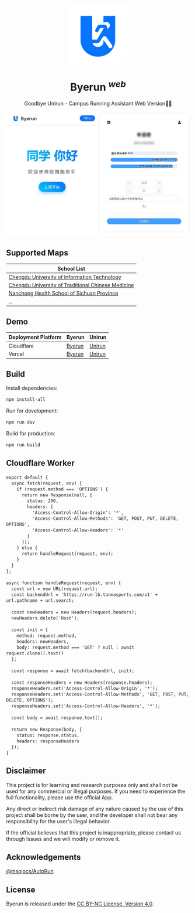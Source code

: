 <p align="center">
  <a href="https://byerun.pages.dev" target="_blank" rel="noopener noreferrer">
    <img width="160" height="160" src="./public/favicon.ico" alt="Byerun">
  </a>
</p>

<h1 align="center"/>Byerun <sup><em>web</em></sup></h1>

<p align="center">
Goodbye Unirun - Campus Running Assistant Web Version🏃‍♂️
</p>

<p align="center">
  <a href="https://elk.zone/" target="_blank" rel="noopener noreferrer" >
    <img src="./intro/intro.jfif" alt="Elk screenshots" width="600" height="auto">
  </a>
</p>

## Supported Maps

| School List |
| --- |
| [Chengdu University of Information Technology](https://cuit.edu.cn/) |
| [Chengdu University of Traditional Chinese Medicine](https://cdutcm.edu.cn/) |
| [Nanchong Health School of Sichuan Province](http://www.ncwsxx.com/) |
| ... |


## Demo

| Deployment Platform | Byerun | Unirun |
| --- | --- | --- |
| Cloudflare | [Byerun](https://byerun.pages.dev) | [Unirun](https://unirun.pages.dev) |
| Vercel | [Byerun](https://byerun.vercel.app) | [Unirun](https://unirun.vercel.app) |


## Build

Install dependencies:

```bash
npm install-all
```

Run for development:

```bash
npm run dev
```

Build for production:

```bash
npm run build
```

## Cloudflare Worker

```
export default {
  async fetch(request, env) {
    if (request.method === 'OPTIONS') {
      return new Response(null, {
        status: 200,
        headers: {
          'Access-Control-Allow-Origin': '*',
          'Access-Control-Allow-Methods': 'GET, POST, PUT, DELETE, OPTIONS',
          'Access-Control-Allow-Headers': '*'
        }
      });
    } else {
      return handleRequest(request, env);
    }
  }
};

async function handleRequest(request, env) {
  const url = new URL(request.url);
  const backendUrl = 'https://run-lb.tanmasports.com/v1' + url.pathname + url.search;

  const newHeaders = new Headers(request.headers);
  newHeaders.delete('Host');

  const init = {
    method: request.method,
    headers: newHeaders,
    body: request.method === 'GET' ? null : await request.clone().text()
  };

  const response = await fetch(backendUrl, init);

  const responseHeaders = new Headers(response.headers);
  responseHeaders.set('Access-Control-Allow-Origin', '*');
  responseHeaders.set('Access-Control-Allow-Methods', 'GET, POST, PUT, DELETE, OPTIONS');
  responseHeaders.set('Access-Control-Allow-Headers', '*');

  const body = await response.text();

  return new Response(body, {
    status: response.status,
    headers: responseHeaders
  });
}
```

## Disclaimer

This project is for learning and research purposes only and shall not be used for any commercial or illegal purposes. If you need to experience the full functionality, please use the official App.

Any direct or indirect risk damage of any nature caused by the use of this project shall be borne by the user, and the developer shall not bear any responsibility for the user's illegal behavior.

If the official believes that this project is inappropriate, please contact us through Issues and we will modify or remove it.

## Acknowledgements

[@msojocs/AutoRun](https://github.com/msojocs/AutoRun)

## License
Byerun is released under the [CC BY-NC License, Version 4.0](https://creativecommons.org/licenses/by-nc/4.0/).



